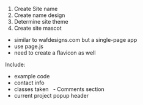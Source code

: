 1. Create Site name
2. Create name design
3. Determine site theme
4. Create site mascot
 - similar to wafdesigns.com but a single-page app
 - use page.js
- need to create a flavicon as well


Include: 
 - example code
 - contact info
 - classes taken
   - Comments section
 - current project popup header
